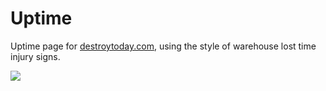# Uptime

Uptime page for [destroytoday.com](http://destroytoday.com), using the style of warehouse lost time injury signs.

[![](http://dstry.it/WMKp/image.png)](http://uptime.destroytoday.com)
